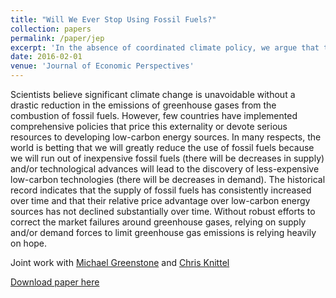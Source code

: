 ```yaml
---
title: "Will We Ever Stop Using Fossil Fuels?"
collection: papers
permalink: /paper/jep
excerpt: 'In the absence of coordinated climate policy, we argue that the world should not expect to "run out" of supply or demand for fossil fuels for the forseeable future. (with Michael Greenstone and Chris Knittel)'
date: 2016-02-01
venue: 'Journal of Economic Perspectives'
---
```

Scientists believe significant climate change is unavoidable without a drastic reduction in the emissions of greenhouse gases from the combustion of fossil fuels. However, few countries have implemented comprehensive policies that price this externality or devote serious resources to developing low-carbon energy sources. In many respects, the world is betting that we will greatly reduce the use of fossil fuels because we will run out of inexpensive fossil fuels (there will be decreases in supply) and/or technological advances will lead to the discovery of less-expensive low-carbon technologies (there will be decreases in demand). The historical record indicates that the supply of fossil fuels has consistently increased over time and that their relative price advantage over low-carbon energy sources has not declined substantially over time. Without robust efforts to correct the market failures around greenhouse gases, relying on supply and/or demand forces to limit greenhouse gas emissions is relying heavily on hope.

Joint work with [Michael Greenstone](http://www.michaelgreenstone.com) and [Chris Knittel](http://knittel.world)


[Download paper here](http://tcovert.github.io/files/jep.pdf)



